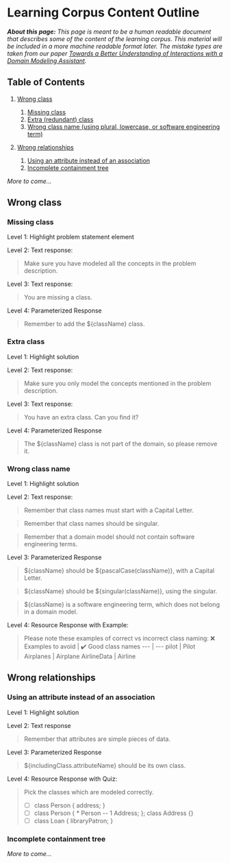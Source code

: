 # Learning Corpus Content Outline

_**About this page:** This page is meant to be a human readable document
that describes some of the content of the learning corpus. This material
will be included in a more machine readable format later. The mistake 
types are taken from our paper [Towards a Better Understanding of Interactions with a Domain Modeling Assistant](https://doi.org/10.1145/3417990.3418742)._

## Table of Contents

1. [Wrong class](#wrong-class)
   1. [Missing class](#missing-class)
   1. [Extra (redundant) class](#extra-class)
   1. [Wrong class name (using plural, lowercase, or software engineering term)](#wrong-class-name)

1. [Wrong relationships](#wrong-relationships)
   1. [Using an attribute instead of an association](#using-an-attribute-instead-of-an-association)
   1. [Incomplete containment tree](#incomplete-containment-tree)

_More to come..._


## Wrong class

### Missing class

Level 1: Highlight problem statement element

Level 2: Text response:

> Make sure you have modeled all the concepts in the problem description.

Level 3: Text response:

> You are missing a class.

Level 4: Parameterized Response

> Remember to add the ${className} class.

### Extra class

Level 1: Highlight solution

Level 2: Text response:

> Make sure you only model the concepts mentioned in the problem description.

Level 3: Text response:

> You have an extra class. Can you find it?

Level 4: Parameterized Response

> The ${className} class is not part of the domain, so please remove it.

### Wrong class name

Level 1: Highlight solution

Level 2: Text response:

> Remember that class names must start with a Capital Letter.

> Remember that class names should be singular.

> Remember that a domain model should not contain software engineering terms.

Level 3: Parameterized Response

> ${className} should be ${pascalCase(className)}, with a Capital Letter.

> ${className} should be ${singular(className)}, using the singular.

> ${className} is a software engineering term, which does not belong in a domain model.

Level 4: Resource Response with Example:

> Please note these examples of correct vs incorrect class naming:
> :x: Examples to avoid | :heavy_check_mark: Good class names
> --- | ---
> pilot | Pilot
> Airplanes | Airplane 
> AirlineData | Airline


## Wrong relationships

### Using an attribute instead of an association

Level 1: Highlight solution

Level 2: Text response

> Remember that attributes are simple pieces of data.

Level 3: Parameterized Response

> ${includingClass.attributeName} should be its own class.

Level 4: Resource Response with Quiz:

> Pick the classes which are modeled correctly.
>
> - [ ] class Person { address; }
> - [ ] class Person { * Person -- 1 Address; }; class Address {}
> - [ ] class Loan { libraryPatron; }


### Incomplete containment tree


_More to come..._
